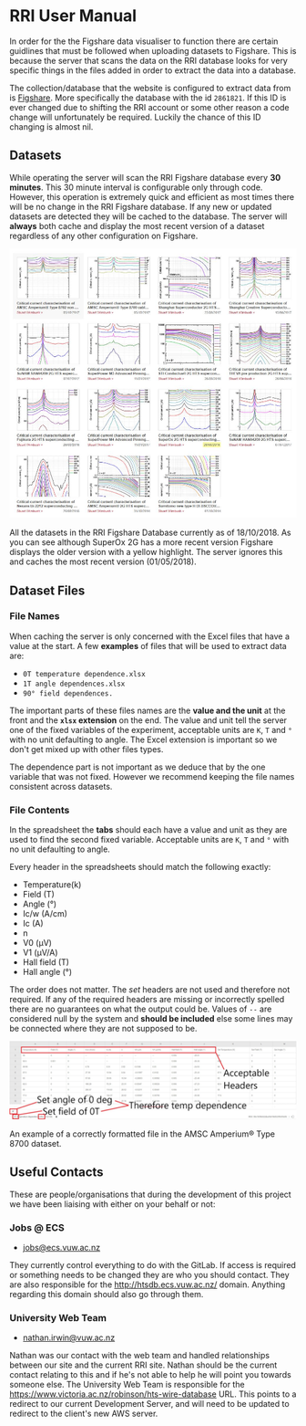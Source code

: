 # RRI User Manual

In order for the the Figshare data visualiser to function there are certain guidlines that must be followed when uploading datasets to Figshare. This is because the server that scans the data on the RRI database looks for very specific things in the files added in order to extract the data into a database.

The collection/database that the website is configured to extract data from is [Figshare](https://figshare.com/collections/A_high_temperature_superconducting_HTS_wire_critical_current_database/2861821). More specifically the database with the id `2861821`. If this ID is ever changed due to shifting the RRI account or some other reason a code change will unfortunately be required. Luckily the chance of this ID changing is almost nil.

## Datasets

While operating the server will scan the RRI Figshare database every **30 minutes**. This 30 minute interval is configurable only through code. However, this operation is extremely quick and efficient as most times there will be no change in the RRI Figshare database. If any new or updated datasets are detected they will be cached to the database. The server will **always** both cache and display the most recent version of a dataset regardless of any other configuration on Figshare.

![](./img/User_manual_figshare_datasets.jpg)

All the datasets in the RRI Figshare Database currently as of 18/10/2018. As you can see although SuperOx 2G has a more recent version Figshare displays the older version with a yellow highlight. The server ignores this and caches the most recent version (01/05/2018).

## Dataset Files

### File Names

When caching the server is only concerned with the Excel files that have a value at the start. A few **examples** of files that will be used to extract data are:

- `0T temperature dependence.xlsx`
- `1T angle dependences.xlsx`
- `90° field dependences.`

The important parts of these files names are the **value and the unit** at the front and the **`xlsx` extension** on the end. The value and unit tell the server one of the fixed variables of the experiment, acceptable units are `K`, `T` and `°` with no unit defaulting to angle. The Excel extension is important so we don't get mixed up with other files types.

The dependence part is not important as we deduce that by the one variable that was not fixed. However we recommend keeping the file names consistent across datasets.

### File Contents

In the spreadsheet the **tabs** should each have a value and unit as they are used to find the second fixed variable. Acceptable units are `K`, `T` and `°` with no unit defaulting to angle.

Every header in the spreadsheets should match the following exactly:

- Temperature(k)
- Field (T)
- Angle (°)
- Ic/w (A/cm)
- Ic (A)
- n
- V0 (µV)
- V1 (µV/A)
- Hall field (T)
- Hall angle (°)

The order does not matter. The _set_ headers are not used and therefore not required. If any of the required headers are missing or incorrectly spelled there are no guarantees on what the output could be. Values of `--` are considered null by the system and **should be included** else some lines may be connected where they are not supposed to be.

![](./img/User_manual_figshare_file.jpg)

An example of a correctly formatted file in the AMSC Amperium® Type 8700 dataset.

## Useful Contacts

These are people/organisations that during the development of this project we have been liaising with either on your behalf or not:

### Jobs @ ECS

- jobs@ecs.vuw.ac.nz

They currently control everything to do with the GitLab. If access is required or something needs to be changed they are who you should contact. They are also responsible for the http://htsdb.ecs.vuw.ac.nz/ domain. Anything regarding this domain should also go through them. 

### University Web Team

- nathan.irwin@vuw.ac.nz

Nathan was our contact with the web team and handled relationships between our site and the current RRI site. Nathan should be the current contact relating to this and if he's not able to help he will point you towards someone else. The University Web Team is responsible for the https://www.victoria.ac.nz/robinson/hts-wire-database URL. This points to a redirect to our current Development Server, and will need to be updated to redirect to the client's new AWS server. 
